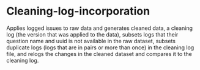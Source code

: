 # Cleaning-log-incorporation
 Applies logged issues to raw data and generates cleaned data, a cleaning log (the version that was applied to the data), subsets logs that their question name and uuid is not available in the raw dataset, subsets duplicate logs (logs that are in pairs or more than once) in the cleaning log file, and relogs the changes in the cleaned dataset and compares it to the cleaning log.
